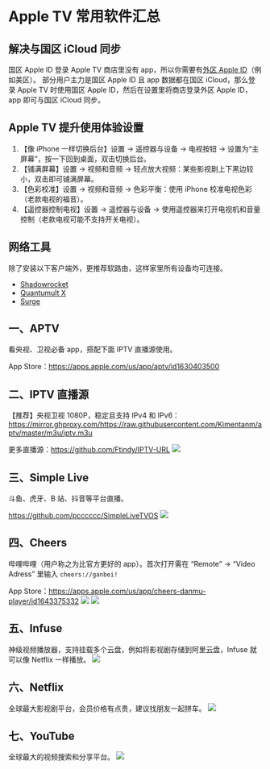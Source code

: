 # Apple TV 常用软件汇总

## 解决与国区 iCloud 同步
国区 Apple ID 登录 Apple TV 商店里没有 app，所以你需要有[外区 Apple ID](https://t.me/GVStore)（例如美区）。
部分用户主力是国区 Apple ID 且 app 数据都在国区 iCloud，那么登录 Apple TV 时使用国区 Apple ID，然后在设置里将商店登录外区 Apple ID，app 即可与国区 iCloud 同步。

## Apple TV 提升使用体验设置
1. 【像 iPhone 一样切换后台】设置 → 遥控器与设备 → 电视按钮 → 设置为“主屏幕”，按一下回到桌面，双击切换后台。
2. 【铺满屏幕】设置 → 视频和音频 → 轻点放大视频：某些影视剧上下黑边较小，双击即可铺满屏幕。
3. 【色彩校准】设置 → 视频和音频 → 色彩平衡：使用 iPhone 校准电视色彩（老款电视的福音）。
4. 【遥控器控制电视】设置 → 遥控器与设备 → 使用遥控器来打开电视机和音量控制（老款电视可能不支持开关电视）。

## 网络工具
除了安装以下客户端外，更推荐软路由，这样家里所有设备均可连接。
- [Shadowrocket](https://apps.apple.com/us/app/shadowrocket/id932747118)
- [Quantumult X](https://apps.apple.com/jp/app/quantumult-x/id1443988620?l=en-US)
- [Surge](https://kb.nssurge.com/surge-knowledge-base/guidelines/tvos)

## 一、APTV
看央视、卫视必备 app，搭配下面 IPTV 直播源使用。

App Store：https://apps.apple.com/us/app/aptv/id1630403500


## 二、IPTV 直播源
【推荐】央视卫视 1080P，稳定且支持 IPv4 和 IPv6：https://mirror.ghproxy.com/https://raw.githubusercontent.com/Kimentanm/aptv/master/m3u/iptv.m3u

更多直播源：https://github.com/Ftindy/IPTV-URL
![](https://i.imgur.com/VTenBWP.png)


## 三、Simple Live
斗鱼、虎牙、B 站、抖音等平台直播。

https://github.com/pcccccc/SimpleLiveTVOS
![](https://s2.loli.net/2024/07/16/v9FczKShdAPk7YM.jpg)

## 四、Cheers
哔哩哔哩（用户称之为比官方更好的 app）。首次打开需在 “Remote” → “Video Adress” 里输入 `cheers://ganbei!`

App Store：https://apps.apple.com/us/app/cheers-danmu-player/id1643375332
![](https://i.imgur.com/soCN3cN.png)
![](https://i.imgur.com/raSxcLS.jpg)

## 五、Infuse
神级视频播放器，支持挂载多个云盘，例如将影视剧存储到阿里云盘，Infuse 就可以像 Netflix 一样播放。
![](https://i.imgur.com/BhVFujS.png)

## 六、Netflix
全球最大影视剧平台，会员价格有点贵，建议找朋友一起拼车。
![](https://i.imgur.com/RjBpETt.png)

## 七、YouTube
全球最大的视频搜索和分享平台。
![](https://i.imgur.com/qEbDIgC.png)



